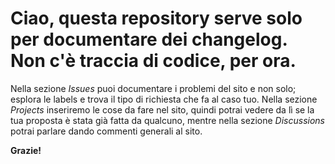 # Ciao, questa repository serve solo per documentare dei changelog. Non c'è traccia di codice, per ora.

Nella sezione <i> Issues </i> puoi documentare i problemi del sito e non solo; esplora le labels e trova il tipo di richiesta che fa al caso tuo. Nella sezione <i> Projects </i> inseriremo le cose da fare nel sito, quindi potrai vedere da lì se la tua proposta è stata già fatta da qualcuno, mentre nella sezione <i> Discussions </i> potrai parlare dando commenti generali al sito.

<b> Grazie! </b>
